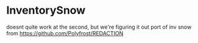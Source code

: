 # InventorySnow
doesnt quite work at the second, but we're figuring it out
port of inv snow from https://github.com/Polyfrost/REDACTION
